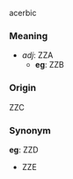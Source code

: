 acerbic
### Meaning
+ _adj_: ZZA
    + __eg__: ZZB

### Origin

ZZC

### Synonym

__eg__: ZZD

+ ZZE


